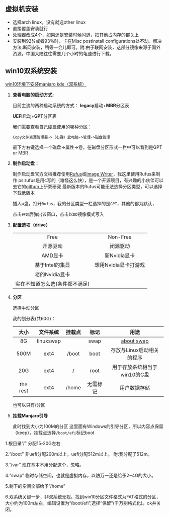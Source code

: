 ## 虚拟机安装

* 选择arch linux，没有就选other linux
* 直接覆盖安装就行
* 处理器改成4个，如果还是安装时候闪退，把其他占内存的都关上
* 安装到92%或者93%时，卡在Misc postinstall configurations处不动。解决方法:断网安装，稍等一会儿即可。附:由于联网安装，这部分镜像来源于国外资源，中国大陆往往需要几个小时的龟速进行下载。

## win10双系统安装

[win10环境下安装manjaro kde（双系统）](https://www.cnblogs.com/Jaywhen-xiang/p/11561661.html)

1. **查看电脑的启动方式:**

   目前主流的两种启动系统的方式：
   **legacy**启动+**MBR**分区表

   **UEFI**启动+**GPT**分区表

   我们需要查看自己硬盘使用的哪种分区：

   ```repl
   Copy文件资源管理器->（右键）此电脑->管理->磁盘管理
   ```
	最下方右键选择一个磁盘->属性->卷，在磁盘分区形式一栏中可以看到是GPT or MBR
	
2. **制作启动盘：**

   制作启动盘官方文档推荐使用[Rufus](http://rufus.ie/)或[Image Writer](https://launchpad.net/win32-image-writer/)，我这里使用Rufus来制作
   ps:rufus是用c写的（难怪这么快），是一个开源项目，有兴趣的小伙伴可以去它的[github](https://github.com/pbatard/rufus/tree/master/src)上研究研究
   最新版本的Rufus可能无法选择分区类型，可以选择下载低版本

   插入u盘，打开`Rufus`，我的分区类型一栏选择的是`GPT`，其他的都为默认，

   点击`开始`后弹出该窗口，点击以`DD`镜像模式写入

3. **配置选项（drive）**

   |                                |                      |
   | :----------------------------: | :------------------: |
   |              Free              |       Non-Free       |
   |            开源驱动            |       闭源驱动       |
   |            AMD显卡             |     新Nvidia显卡     |
   |        基于Intel的集显         | 想用Nvidia显卡打游戏 |
   |         老的Nvidia显卡         |                      |
   | 实在不知道怎么选(条件都不满足) |                      |
   
4. **分区**

   选择手动分区

   我的划分表(共60G)：

   |   大小   | 文件系统  | 挂载点 |   标记   |                             用途                             |
   | :------: | :-------: | :----: | :------: | :----------------------------------------------------------: |
   |    8G    | linuxswap |        |   swap   | [about swap](https://www.cnblogs.com/kerrycode/p/5246383.html) |
   |   500M   |   ext4    | /boot  |   boot   |                  存放与Linux启动相关的程序                   |
   |   20G    |   ext4    |   /    |   root   |                 用于存放系统相当于win10的C盘                 |
   | the rest |   ext4    | /home  | 无需标记 |                         用户数据存储                         |

   也可以只有/分区

5. **挂载Manjaro引导**

   此时找到大小为100M的分区
   这里面有Windows的引导分区，所以内容点保留（keep），挂载点选择`/boot/efi`标记boot



1.根目录“/” 分配15-20G左右

2.“/boot” 非uefi分配200m以上，uefi分配512m以上。 附:我分配了512m。

3.“/var” 现在基本不用分配这个，忽略。

4.“swap” 临时存储空间，也就是虚拟内存，以防万一还是给予2~4G的大小。

5.剩下的空间全部给予“/home”

6.双系统关键一步，非双系统无视。找到win10分区文件格式为FAT格式的分区，大小约为100m左右，编辑设置为“/boot/efi”,选择“保留”(千万别格式化)。ok并关闭。

## 
